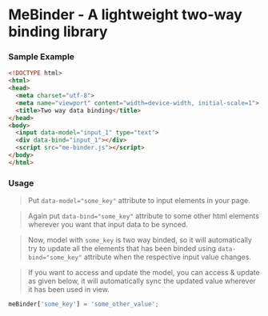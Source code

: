 # MeBinder - A lightweight two-way binding library

### Sample Example

```html
<!DOCTYPE html>
<html>
<head>
  <meta charset="utf-8">
  <meta name="viewport" content="width=device-width, initial-scale=1">
  <title>Two way data binding</title>
</head>
<body>
  <input data-model="input_1" type="text">
  <div data-bind="input_1"></div>
  <script src="me-binder.js"></script>
</body>
</html>
```

### Usage
> Put `data-model="some_key"` attribute to input elements in your page.

> Again put `data-bind="some_key"` attribute to some other html elements wherever you want that input data to be synced.

> Now, model with `some_key` is two way binded, so it will automatically try to update all the elements that has been binded using `data-bind="some_key"` attribute when the respective input value changes.

> If you want to access and update the model, you can access & update as given below, it will automatically sync the updated value wherever it has been used in view.

```javascript
meBinder['some_key'] = 'some_other_value';
```
